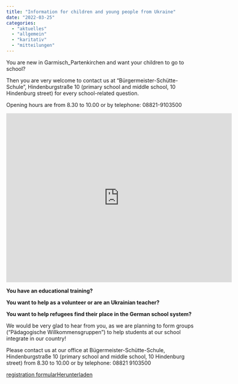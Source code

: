 ```yaml
---
title: "Information for children and young people from Ukraine"
date: "2022-03-25"
categories: 
  - "aktuelles"
  - "allgemein"
  - "karitativ"
  - "mitteilungen"
---
```


You are new in Garmisch\_Partenkirchen and want your children to go to school?

Then you are very welcome to contact us at “Bürgermeister-Schütte-Schule”, Hindenburgstraße 10 (primary school and middle school, 10 Hindenburg street) for every school-related question.

Opening hours are from 8.30 to 10.00 or by telephone: 08821-9103500

<iframe src="https://www.google.com/maps/embed?pb=!1m18!1m12!1m3!1d2695.66000576015!2d11.104443515554442!3d47.49653640356798!2m3!1f0!2f0!3f0!3m2!1i1024!2i768!4f13.1!3m3!1m2!1s0x479d06dddc5a9825%3A0xeb6416121cdc5749!2sB%C3%BCrgermeister-Sch%C3%BCtte-Grund-%20und%20Mittelschule%20Garmisch-Partenkirchen!5e0!3m2!1sde!2sde!4v1648201675479!5m2!1sde!2sde" width="600" height="450" style="border:0;" allowfullscreen loading="lazy" referrerpolicy="no-referrer-when-downgrade"></iframe>

**You have an educational training?**

**You want to help as a volunteer or are an Ukrainian teacher?**

**You want to help refugees find their place in the German school system?**

We would be very glad to hear from you, as we are planning to form groups (“Pädagogische Willkommensgruppen”) to help students at our school integrate in our country!

Please contact us at our office at Bügermeister-Schütte-Schule, Hindenburgstraße 10 (primary school and middle school, 10 Hindenburg street) from 8.30 to 10.00 or by telephone: 08821 9103500

[registration formular](https://volksschule-partenkirchen.de/wp-content/uploads/Erstaufnahmebogen-1.pdf)[Herunterladen](https://volksschule-partenkirchen.de/wp-content/uploads/Erstaufnahmebogen-1.pdf)
